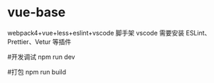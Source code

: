 # vue-base

webpack4+vue+less+eslint+vscode 脚手架
vscode 需要安装 ESLint、Prettier、Vetur 等插件

#开发调试
npm run dev

#打包
npm run build
